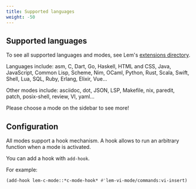 ```yaml
---
title: Supported languages
weight: -50
---
```


## Supported languages

To see all supported languages and modes, see Lem's [extensions directory](https://github.com/lem-project/lem/tree/main/extensions).

Languages include: asm, C, Dart, Go, Haskell, HTML and CSS, Java, JavaScript, Common Lisp, Scheme, Nim, OCaml, Python, Rust, Scala, Swift, Shell, Lua, SQL, Ruby, Erlang, Elixir, Vue…

Other modes include: asciidoc, dot, JSON, LSP, Makefile, nix, paredit, patch, posix-shell, review, VI, yaml…

Please choose a mode on the sidebar to see more!

## Configuration

All modes support a hook mechanism. A hook allows to run an arbitrary
function when a mode is activated.

You can add a hook with `add-hook`.

For example:

```lisp
(add-hook lem-c-mode::*c-mode-hook* #'lem-vi-mode/commands:vi-insert)  ;; start in vi insert mode.
```
